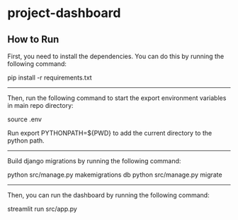 # project-dashboard

## How to Run

First, you need to install the dependencies. You can do this by running the following command:

pip install -r requirements.txt

---------------------------------------------
Then, run the following command to start the export environment variables in main repo directory:

source .env

Run export PYTHONPATH=${PWD} to add the current directory to the python path.

---------------------------------------------

Build django migrations by running the following command:

python src/manage.py makemigrations db
python src/manage.py migrate

-----------------------------------------------
Then, you can run the dashboard by running the following command:

streamlit run src/app.py

